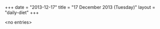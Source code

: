 +++
date = "2013-12-17"
title = "17 December 2013 (Tuesday)"
layout = "daily-diet"
+++

\<no entries\>